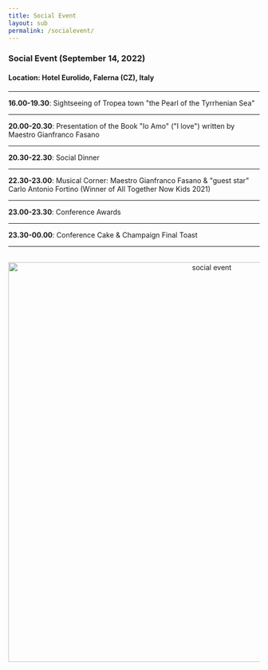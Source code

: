 ```yaml
---
title: Social Event
layout: sub
permalink: /socialevent/
--- 
```


<h3>Social Event (September 14, 2022)</h3>

<h4>Location: Hotel Eurolido, Falerna (CZ), Italy</h4>
<hr/>
<b>16.00-19.30</b>: Sightseeing of Tropea town "the Pearl of the Tyrrhenian Sea"
<hr/>
<b>20.00-20.30</b>: Presentation of the Book "Io Amo" ("I love") written by Maestro Gianfranco Fasano
<hr/>
<b>20.30-22.30</b>: Social Dinner
<hr/>
<b>22.30-23.00</b>: Musical Corner: Maestro Gianfranco Fasano & "guest star" Carlo Antonio Fortino (Winner of All Together Now Kids 2021)
<hr/>
<b>23.00-23.30</b>: Conference Awards
<hr/>
<b>23.30-00.00</b>: Conference Cake & Champaign Final Toast
<hr/>

<br/>

<div style="text-align: center;">
  <img src="/2022/assets/images/socialevent.png" alt="social event" style="width: 800px;">
</div>
